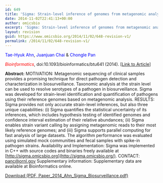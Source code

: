 ```yaml
---
id: 649
title: 'Sigma: Strain-level inference of genomes from metagenomic analysis for biosurveillance.'
date: 2014-11-02T22:41:13+00:00
author: omicsbio
excerpt: 'Sigma: Strain-level inference of genomes from metagenomic analysis for biosurveillance.'
layout: revision
guid: https://www.omicsbio.org/2014/11/02/648-revision-v1/
permalink: /2014/11/02/648-revision-v1/
---
```

<span style="color: #0000ff;">Tae-Hyuk Ahn</span>, <span style="color: #0000ff;">Juanjuan Chai</span> & <span style="color: #0000ff;">Chongle Pan</span>

<span style="color: #ff0000;"><em>Bioinformatics</em></span>, doi:10.1093/bioinformatics/btu641 (2014). [[Link to Article](http://bioinformatics.oxfordjournals.org/content/early/2014/10/22/bioinformatics.btu641.long)]

<!--more-->

**Abstract:** MOTIVATION: Metagenomic sequencing of clinical samples provides a promising technique for direct pathogen detection and characterization in biosurveillance. Taxonomic analysis at the strain level can be used to resolve serotypes of a pathogen in biosurveillance. Sigma was developed for strain-level identification and quantification of pathogens using their reference genomes based on metagenomic analysis. RESULTS: Sigma provides not only accurate strain-level inferences, but also three unique capabilities: (i) Sigma quantifies the statistical uncertainty of its inferences, which includes hypothesis testing of identified genomes and confidence interval estimation of their relative abundances; (ii) Sigma enables strain variant calling by assigning metagenomic reads to their most likely reference genomes; and (iii) Sigma supports parallel computing for fast analysis of large datasets. The algorithm performance was evaluated using simulated mock communities and fecal samples with spike-in pathogen strains. Availability and Implementation: Sigma was implemented in C++ with source codes and binaries freely available at [http://sigma.omicsbio.org](http://sigma.omicsbio.org/). CONTACT: panc@ornl.gov Supplementary information: Supplementary data are available at Bioinformatics online.

<p class="gde-text">
  <a href="https://www.omicsbio.org/wp-content/uploads/2014/11/Paper_2014_Ahn_Sigma_Biosurveillance.pdf" class="gde-link" onClick="_gaq.push(['_trackEvent', 'Google Doc Embedder', 'Download', this.href]);">Download (PDF, Paper_2014_Ahn_Sigma_Biosurveillance.pdf)</a>
</p>

&nbsp;

&nbsp;

&nbsp;